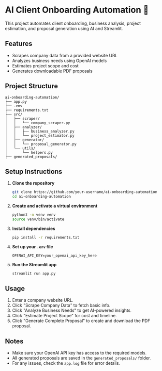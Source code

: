 # AI Client Onboarding Automation 🚀

This project automates client onboarding, business analysis, project estimation, and proposal generation using AI and Streamlit.

## Features

- Scrapes company data from a provided website URL
- Analyzes business needs using OpenAI models
- Estimates project scope and cost
- Generates downloadable PDF proposals

## Project Structure

```
ai-onboarding-automation/
├── app.py
├── .env
├── requirements.txt
├── src/
│   ├── scraper/
│   │   └── company_scraper.py
│   ├── analyzer/
│   │   ├── business_analyzer.py
│   │   └── project_estimator.py
│   ├── generator/
│   │   └── proposal_generator.py
│   └── utils/
│       └── helpers.py
├── generated_proposals/
```

## Setup Instructions

1. **Clone the repository**
    ```sh
    git clone https://github.com/your-username/ai-onboarding-automation.git
    cd ai-onboarding-automation
    ```

2. **Create and activate a virtual environment**
    ```sh
    python3 -m venv venv
    source venv/bin/activate
    ```

3. **Install dependencies**
    ```sh
    pip install -r requirements.txt
    ```

4. **Set up your `.env` file**
    ```
    OPENAI_API_KEY=your_openai_api_key_here
    ```

5. **Run the Streamlit app**
    ```sh
    streamlit run app.py
    ```

## Usage

1. Enter a company website URL.
2. Click "Scrape Company Data" to fetch basic info.
3. Click "Analyze Business Needs" to get AI-powered insights.
4. Click "Estimate Project Scope" for cost and timeline.
5. Click "Generate Complete Proposal" to create and download the PDF proposal.

## Notes

- Make sure your OpenAI API key has access to the required models.
- All generated proposals are saved in the `generated_proposals/` folder.
- For any issues, check the `app.log` file for error details.